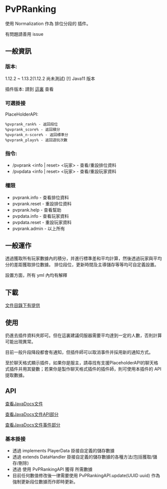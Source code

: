 # PvPRanking

使用 Normalization 作為 排位分段的 插件。

有問題請善用 issue
## 一般資訊

### 版本: 
1.12.2 ~ 1.13.2(1.12.2 尚未測試)
[!] Java11 版本

插件版本: 請到 [這裏](/src/plugin.yml) 查看

### 可選掛接
PlaceHolderAPI:

    %pvprank_rank% - 返回段位
    %pvprank_score% - 返回積分
    %pvprank_n-score% - 返回標準分
    %pvprank_plays% - 返回遊玩次數


### 指令:
  - /pvprank <info | reset> <玩家> - 查看/重設排位資料
 - /pvpdata <info | reset> <玩家> - 查看/重設玩家資料

### 權限
 - pvprank.info - 查看排位資料
 - pvprank.reset - 重設排位資料
 - pvprank.help - 查看幫助
 - pvpdata.info - 查看玩家資料
 - pvpdata.reset - 重設玩家資料
 - pvprank.admin - 以上所有

## 一般運作
透過獲取所有玩家數據內的積分，并進行標準差和平均計算，然後透過玩家與平均分的差距獲取排位數據。
排位段位，更新時間及主導儲存等等均可自定義設置。

設置方面，所有 yml 內均有解釋


## 下載
[文件目錄下有提供](/PvPRanking.jar)


## 使用

扔進去插件資料夾即可。但在這裏建議伺服器需要平均達到一定的人數，否則計算可能出現異常。

目前一般升段降段都會有通知，但插件師可以取消事件并採用新的通知方式。

至於聊天格式顯示插件，如果你是服主，請尋找有支援PlaceholderAPI的聊天格式插件并用其變數；若果你是製作聊天格式插件的插件師，則可使用本插件的 API 提取數據。

## API 

[查看JavaDocs文件](https://free-mc-plugins.github.io/PvPRanking)

[查看JavaDocs文件API部分](https://free-mc-plugins.github.io/PvPRanking/com/ericlam/mc/ranking/api/package-summary.html)

[查看JavaDocs文件事件部分](https://free-mc-plugins.github.io/PvPRanking/com/ericlam/mc/ranking/bukkit/event/package-summary.html)

### 基本掛接
- 透過 implements PlayerData 掛接自定義的儲存數據
- 透過 extends DataHandler 掛接自定義的儲存數據的各種方法(包括獲取/儲存/刪除)
- 透過 使用 PvPRankingAPI 獲得 所需數據
- 目前任何數值修改後一律需要使用 PvPRankingAPI.update(UUID uuid) 作為強制更新段位數據而作即時更新。
